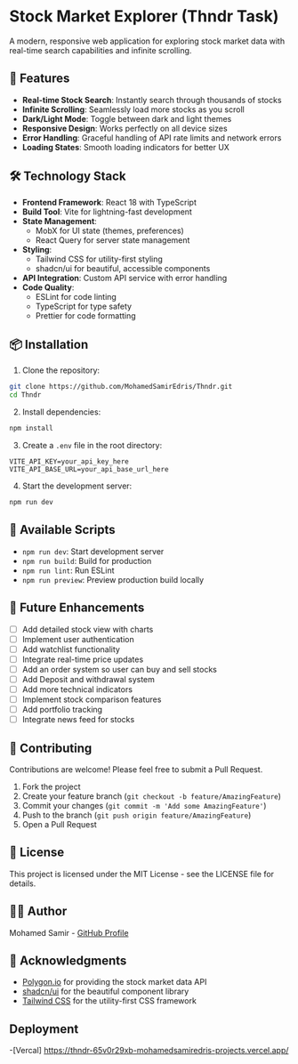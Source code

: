 # Stock Market Explorer (Thndr Task)

A modern, responsive web application for exploring stock market data with real-time search capabilities and infinite scrolling.

## 🚀 Features

- **Real-time Stock Search**: Instantly search through thousands of stocks
- **Infinite Scrolling**: Seamlessly load more stocks as you scroll
- **Dark/Light Mode**: Toggle between dark and light themes
- **Responsive Design**: Works perfectly on all device sizes
- **Error Handling**: Graceful handling of API rate limits and network errors
- **Loading States**: Smooth loading indicators for better UX

## 🛠 Technology Stack

- **Frontend Framework**: React 18 with TypeScript
- **Build Tool**: Vite for lightning-fast development
- **State Management**:
  - MobX for UI state (themes, preferences)
  - React Query for server state management
- **Styling**:
  - Tailwind CSS for utility-first styling
  - shadcn/ui for beautiful, accessible components
- **API Integration**: Custom API service with error handling
- **Code Quality**:
  - ESLint for code linting
  - TypeScript for type safety
  - Prettier for code formatting

## 📦 Installation

1. Clone the repository:

```bash
git clone https://github.com/MohamedSamirEdris/Thndr.git
cd Thndr
```

2. Install dependencies:

```bash
npm install
```

3. Create a `.env` file in the root directory:

```env
VITE_API_KEY=your_api_key_here
VITE_API_BASE_URL=your_api_base_url_here
```

4. Start the development server:

```bash
npm run dev
```

## 🔧 Available Scripts

- `npm run dev`: Start development server
- `npm run build`: Build for production
- `npm run lint`: Run ESLint
- `npm run preview`: Preview production build locally

## 🎯 Future Enhancements

- [ ] Add detailed stock view with charts
- [ ] Implement user authentication
- [ ] Add watchlist functionality
- [ ] Integrate real-time price updates
- [ ] Add an order system so user can buy and sell stocks
- [ ] Add Deposit and withdrawal system
- [ ] Add more technical indicators
- [ ] Implement stock comparison features
- [ ] Add portfolio tracking
- [ ] Integrate news feed for stocks

## 🤝 Contributing

Contributions are welcome! Please feel free to submit a Pull Request.

1. Fork the project
2. Create your feature branch (`git checkout -b feature/AmazingFeature`)
3. Commit your changes (`git commit -m 'Add some AmazingFeature'`)
4. Push to the branch (`git push origin feature/AmazingFeature`)
5. Open a Pull Request

## 📝 License

This project is licensed under the MIT License - see the LICENSE file for details.

## 👨‍💻 Author

Mohamed Samir - [GitHub Profile](https://github.com/MohamedSamirEdris)

## 🙏 Acknowledgments

- [Polygon.io](https://polygon.io) for providing the stock market data API
- [shadcn/ui](https://ui.shadcn.com) for the beautiful component library
- [Tailwind CSS](https://tailwindcss.com) for the utility-first CSS framework


## Deployment

 -[Vercal] https://thndr-65v0r29xb-mohamedsamiredris-projects.vercel.app/